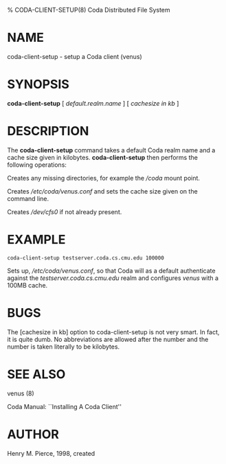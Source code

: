 % CODA-CLIENT-SETUP(8) Coda Distributed File System

NAME
====

coda-client-setup - setup a Coda client (venus)

SYNOPSIS
========

**coda-client-setup** \[ *default.realm.name* \] \[ *cachesize in kb* \]

DESCRIPTION
===========

The **coda-client-setup** command takes a default Coda realm name and a
cache size given in kilobytes. **coda-client-setup** then performs the
following operations:

Creates any missing directories, for example the */coda* mount point.

Creates */etc/coda/venus.conf* and sets the cache size given on the
command line.

Creates */dev/cfs0* if not already present.

EXAMPLE
=======


    coda-client-setup testserver.coda.cs.cmu.edu 100000

Sets up, */etc/coda/venus.conf*, so that Coda will as a default
authenticate against the *testserver.coda.cs.cmu.edu* realm and
configures *venus* with a 100MB cache.

BUGS
====

The \[cachesize in kb\] option to coda-client-setup is not very smart.
In fact, it is quite dumb. No abbreviations are allowed after the number
and the number is taken literally to be kilobytes.

SEE ALSO
========

venus (8)

Coda Manual: \`\`Installing A Coda Client\'\'

AUTHOR
======

Henry M. Pierce, 1998, created
